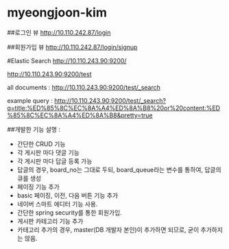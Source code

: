 # myeongjoon-kim

##로그인 뷰
http://10.110.242.87/login

##회원가입 뷰
http://10.110.242.87/login/signup

#Elastic Search
http://10.110.243.90:9200/

http://10.110.243.90:9200/test

all documents : http://10.110.243.90:9200/test/_search

example query : http://10.110.243.90:9200/test/_search?q=title:%ED%85%8C%EC%8A%A4%ED%8A%B8%20or%20content:%ED%85%8C%EC%8A%A4%ED%8A%B8&pretty=true

##개발한 기능 설명 : 
 - 간단한 CRUD 기능
 - 각 게시판 마다 댓글 기능
 - 각 게시판 마다 답글 등록 가능
  - 답글의 경우, board_no는 그대로 두되, board_queue라는 변수를 통하여, 답글의 큐를 생성
 - 페이징 기능 추가
  - basic 페이징, 이전, 다음 버튼 기능 추가
 - 네이버 스마트 에디터 기능 사용.
 - 간단한 spring security를 통한 회원가입.
 - 게시판 카테고리 기능 추가
  - 카테고리 추가의 경우, master(DB 개발자 본인)이 추가하면 되므로, 굳이 추가하지는 않음.

